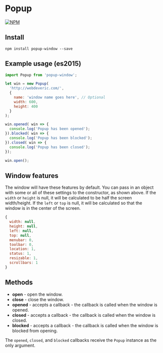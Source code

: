 # Popup

[![NPM](https://nodei.co/npm/popup-window.png)](https://nodei.co/npm/popup-window/)

## Install

```shell
npm install popup-window --save
```

## Example usage (es2015)

```javascript
import Popup from 'popup-window';

let win = new Popup(
  'http://webdeveric.com/',
  {
    name: 'window name goes here', // Optional
    width: 600,
    height: 400
  }
);

win.opened( win => {
  console.log('Popup has been opened');
}).blocked( win => {
  console.log('Popup has been blocked');
}).closed( win => {
  console.log('Popup has been closed');
});

win.open();
```

## Window features

The window will have these features by default.
You can pass in an object with some or all of these settings to the constructor, as shown above.
If the `width` or `height` is null, it will be calculated to be half the screen width/height.
If the `left` or `top` is null, it will be calculated so that the window is in the center of the screen.

```javascript
{
  width: null,
  height: null,
  left: null,
  top: null,
  menubar: 0,
  toolbar: 0,
  location: 1,
  status: 1,
  resizable: 1,
  scrollbars: 1
}
```

## Methods

- **open** - open the window.
- **close** - close the window.
- **opened** - accepts a callback - the callback is called when the window is opened. 
- **closed** - accepts a callback - the callback is called when the window is closed. 
- **blocked** - accepts a callback - the callback is called when the window is blocked from opening. 

The `opened`, `closed`, and `blocked` callbacks receive the `Popup` instance as the only argument.
